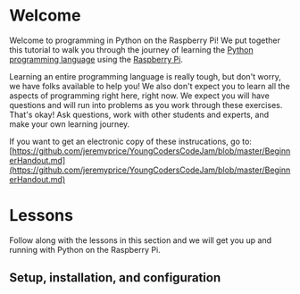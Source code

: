 # Welcome
Welcome to programming in Python on the Raspberry Pi!  We put together this tutorial to walk you through the journey of learning the [Python programming language](https://www.python.org) using the [Raspberry Pi](https://www.rasberrypi.org).

Learning an entire programming language is really tough, but don't worry, we have folks available to help you!  We also don't expect you to learn all the aspects of programming right here, right now.  We expect you will have questions and will run into problems as you work through these exercises.  That's okay!  Ask questions, work with other students and experts, and make your own learning journey.

If you want to get an electronic copy of these instrucations, go to: [https://github.com/jeremyprice/YoungCodersCodeJam/blob/master/BeginnerHandout.md](https://github.com/jeremyprice/YoungCodersCodeJam/blob/master/BeginnerHandout.md)

# Lessons
Follow along with the lessons in this section and we will get you up and running with Python on the Raspberry Pi.

## Setup, installation, and configuration
